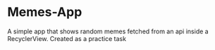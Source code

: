 # Memes-App
A simple app that shows random memes fetched from an api inside a RecyclerView. Created as a practice task
